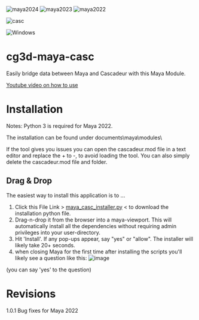 ![maya2024](https://img.shields.io/badge/Maya_2024-tested-brightgreen.svg)
![maya2023](https://img.shields.io/badge/Maya_2023-tested-brightgreen.svg)
![maya2022](https://img.shields.io/badge/Maya_2022-tested-brightgreen.svg)

![casc](https://img.shields.io/badge/Cascadeur_2023.2+-required-red.svg)

![Windows](https://img.shields.io/badge/Windows-tested-blue)


# cg3d-maya-casc
Easily bridge data between Maya and Cascadeur with this Maya Module.

[Youtube video on how to use](https://youtu.be/BQiqKtXEmP4)

# Installation

Notes:
Python 3 is required for Maya 2022. 

The installation can be found under documents\maya\modules\

If the tool gives you issues you can open the cascadeur.mod file in a text editor and replace the + to -, to avoid loading the tool.  You can also simply delete the cascadeur.mod file and folder.

## Drag & Drop
The easiest way to install this application is to ...
1. Click this File Link > [maya_casc_installer.py](https://github.com/Nathanieljla/cg3d-maya-casc/releases/download/v1.0.0/maya_casc_installer.py) < to download the installation python file.
2. Drag-n-drop it from the browser into a maya-viewport. 
This will automatically install all the dependencies without requiring admin privileges into your user-directory.
3. Hit 'Install'.  If any pop-ups appear, say "yes" or "allow".  The installer will likely take 20+ seconds.
4. when closing Maya for the first time after installing the scripts you'll likely see a question like this:
   ![image](https://github.com/Nathanieljla/cg3d-maya-casc/assets/1466171/3c40331a-5e3b-4151-85c5-1e2127ff3f28)
   
 (you can say 'yes' to the question)

 # Revisions
 
 1.0.1
 Bug fixes for Maya 2022
   

